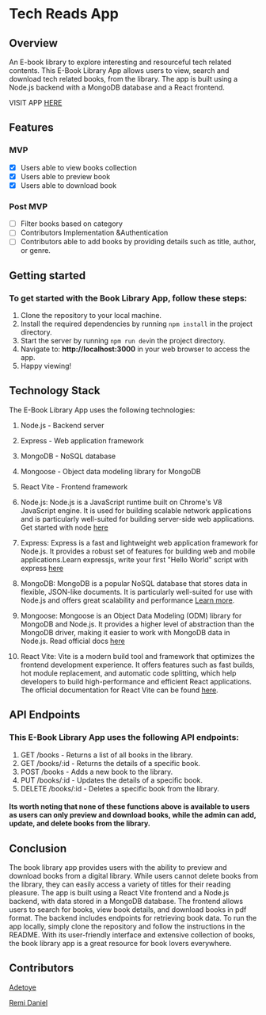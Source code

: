 #  Tech Reads App

## Overview

An E-book library to explore interesting and resourceful tech related contents. This E-Book Library App allows users to view, search and download tech related books,  from the library. The app is built using a Node.js backend with a MongoDB database and a React frontend.

VISIT APP [HERE](https://tech-reads.vercel.app/)

## Features
### MVP 
- [x] Users able to view books collection
- [x] Users able to preview book
- [x] Users able to download book
### Post MVP
- [ ] Filter books based on category
- [ ] Contributors Implementation &Authentication
- [ ] Contributors able to add books by providing details such as title, author, or genre.

## Getting started 

### To get started with the Book Library App, follow these steps:

1. Clone the repository to your local machine.
2. Install the required dependencies by running `npm install` in the project directory.
3. Start the server by running `npm run dev`in the project directory.
4. Navigate to: **http://localhost:3000** 
in your web browser to access the app.
5. Happy viewing!

## Technology Stack

The E-Book Library App uses the following technologies:

1. Node.js - Backend server
2. Express - Web application framework
3. MongoDB - NoSQL database
4. Mongoose - Object data modeling library for MongoDB
5. React Vite - Frontend framework


1. Node.js: Node.js is a JavaScript runtime built on Chrome's V8 JavaScript engine. It is used for building scalable network applications and is particularly well-suited for building server-side web applications.
Get started with node [here](https://nodejs.org/en/docs/guides/getting-started-guide)

2. Express: Express is a fast and lightweight web application framework for Node.js. It provides a robust set of features for building web and mobile applications.Learn expressjs, write your first "Hello World" script with express [here](https://expressjs.com/en/starter/hello-world.html)

3. MongoDB: MongoDB is a popular NoSQL database that stores data in flexible, JSON-like documents. It is particularly well-suited for use with Node.js and offers great scalability and performance [Learn more](https://docs.mongodb.com/).

5. Mongoose: Mongoose is an Object Data Modeling (ODM) library for MongoDB and Node.js. It provides a higher level of abstraction than the MongoDB driver, making it easier to work with MongoDB data in Node.js.
Read official docs [here](https://mongoosejs.com/docs/)

6. React Vite: Vite is a modern build tool and framework that optimizes the frontend development experience. It offers features such as fast builds, hot module replacement, and automatic code splitting, which help developers to build high-performance and efficient React applications. The official documentation for React Vite can be found [here](https://vitejs.dev/guide/).


## API Endpoints

### This E-Book Library App uses the following API endpoints:

1. GET /books - Returns a list of all books in the library.
2. GET /books/:id - Returns the details of a specific book.
3. POST /books - Adds a new book to the library.
4. PUT /books/:id - Updates the details of a specific book.
5. DELETE /books/:id - Deletes a specific book from the library.
#### Its worth noting that none of these functions above is available to users as users can only preview and download books, while the admin can add, update, and delete books from the library.


## Conclusion
The book library app provides users with the ability to preview and download books from a digital library. While users cannot delete books from the library, they can easily access a variety of titles for their reading pleasure. The app is built using a React Vite frontend and a Node.js backend, with data stored in a MongoDB database. The frontend allows users to search for books, view book details, and download books in pdf format. The backend includes endpoints for retrieving book data. To run the app locally, simply clone the repository and follow the instructions in the README. With its user-friendly interface and extensive collection of books, the book library app is a great resource for book lovers everywhere.




## Contributors
[Adetoye](https://github.com/adetoye-dev)

[Remi Daniel](https://github.com/Remi-dee)
